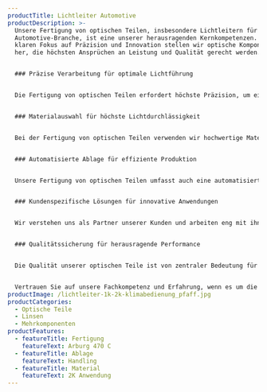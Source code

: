 ```yaml
---
productTitle: Lichtleiter Automotive
productDescription: >-
  Unsere Fertigung von optischen Teilen, insbesondere Lichtleitern für die
  Automotive-Branche, ist eine unserer herausragenden Kernkompetenzen. Mit einem
  klaren Fokus auf Präzision und Innovation stellen wir optische Komponenten
  her, die höchsten Ansprüchen an Leistung und Qualität gerecht werden.


  ### Präzise Verarbeitung für optimale Lichtführung


  Die Fertigung von optischen Teilen erfordert höchste Präzision, um eine exzellente Lichtführung und optimale Lichtleiter für die Automotive-Branche zu gewährleisten. Unsere leistungsstarke Arburg 470 C Fertigungsmaschine ermöglicht eine präzise 2K-Anwendung, die eine effiziente Produktion hochwertiger optischer Teile gewährleistet.


  ### Materialauswahl für höchste Lichtdurchlässigkeit


  Bei der Fertigung von optischen Teilen verwenden wir hochwertige Materialien, die für ihre hervorragende Lichtdurchlässigkeit und optischen Eigenschaften bekannt sind. Die ausgewählten Materialien gewährleisten eine effiziente Lichtführung und ermöglichen so eine optimale Leistung der Lichtleiter in den Fahrzeugen.


  ### Automatisierte Ablage für effiziente Produktion


  Unsere Fertigung von optischen Teilen umfasst auch eine automatisierte Ablage mittels Handling. Dieser Schritt in der Produktion gewährleistet eine effiziente und zuverlässige Weiterverarbeitung der gefertigten Komponenten.


  ### Kundenspezifische Lösungen für innovative Anwendungen


  Wir verstehen uns als Partner unserer Kunden und arbeiten eng mit ihnen zusammen, um maßgeschneiderte Lösungen für ihre individuellen Anwendungen zu entwickeln. Unsere optischen Komponenten werden genau auf die spezifischen Anforderungen und Bedürfnisse unserer Kunden abgestimmt, um innovative Lösungen für die Automotive-Branche zu schaffen.


  ### Qualitätssicherung für herausragende Performance


  Die Qualität unserer optischen Teile ist von zentraler Bedeutung für ihre Performance und Zuverlässigkeit. Jede Linse und jeder Lichtleiter unterliegt einer gründlichen Qualitätskontrolle, um sicherzustellen, dass sie den hohen Standards der Automotive-Branche entsprechen. Wir setzen alles daran, Produkte von höchster Qualität zu liefern.


  Vertrauen Sie auf unsere Fachkompetenz und Erfahrung, wenn es um die Fertigung von optischen Teilen und innovativen Lichtleitern für die Automotive-Branche geht. Unsere Präzision und unser Streben nach Spitzenleistungen machen uns zu einem verlässlichen Partner für optische Lösungen in der Automobilindustrie.
productImage: /lichtleiter-1k-2k-klimabedienung_pfaff.jpg
productCategories:
  - Optische Teile
  - Linsen
  - Mehrkomponenten
productFeatures:
  - featureTitle: Fertigung
    featureText: Arburg 470 C
  - featureTitle: Ablage
    featureText: Handling
  - featureTitle: Material
    featureText: 2K Anwendung
---
```


